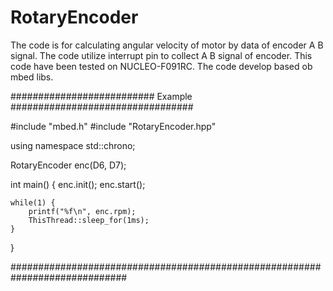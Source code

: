 # RotaryEncoder
The code is for calculating angular velocity of motor by data of encoder A B signal.
The code utilize interrupt pin to collect A B signal of encoder.
This code have been tested on NUCLEO-F091RC. 
The code develop based ob mbed libs.

########################## Example #################################

#include "mbed.h"
#include "RotaryEncoder.hpp"

using namespace std::chrono;

RotaryEncoder enc(D6, D7);

int main() {
    enc.init();
    enc.start();

    while(1) {
        printf("%f\n", enc.rpm);
        ThisThread::sleep_for(1ms);
    }
}

#############################################################################
